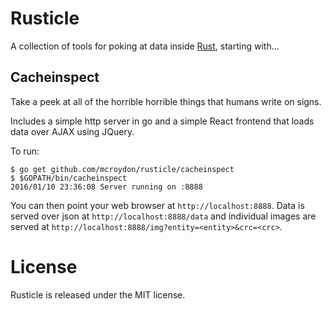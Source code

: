 # Rusticle

A collection of tools for poking at data inside [Rust](http://playrust.com), starting with...

## Cacheinspect

Take a peek at all of the horrible horrible things that humans write on signs.

Includes a simple http server in go and a simple React frontend that loads data over AJAX using JQuery.

To run:

	$ go get github.com/mcroydon/rusticle/cacheinspect
	$ $GOPATH/bin/cacheinspect
	2016/01/10 23:36:08 Server running on :8888

You can then point your web browser at `http://localhost:8888`. Data is served over json at `http://localhost:8888/data` and individual images are served at `http://localhost:8888/img?entity=<entity>&crc=<crc>`.

# License

Rusticle is released under the MIT license.
